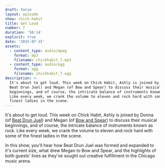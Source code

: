 ```yaml
---
draft: false
layout: episode
show: chick-habit
title: Get Loud
number: 7
duration: '56:14'
explicit: true
date: '2015-07-15'
assets:
  - content_type: audio/mpeg
    format: mp3
    filename: chickhabit_7.mp3
  - content_type: audio/ogg
    format: ogg
    filename: chickhabit_7.ogg
description: >-
  It's about to get loud. This week on Chick Habit, Ashly is joined by Donna (of
  Beat Drun Juel) and Megan (of Bow and Spear) to discuss their musical
  beginnings, and of course, the intricate balance of instruments known as rock.
  Like every week, we crank the volume to eleven and rock hard with some of the
  finest ladies in the scene.
---
```

It's about to get loud. This week on Chick Habit, Ashly is joined by Donna (of [Beat Drun Juel](http://beatdrunjuel.bandcamp.com)) and Megan (of [Bow and Spear](http://bowandspear.bandcamp.com)) to discuss their musical beginnings, and of course, the intricate balance of instruments known as rock. Like every week, we crank the volume to eleven and rock hard with some of the finest ladies in the scene.

In this show, you'll hear how Beat Drun Juel was formed and expanded to it's current size, what drew Megan to Bow and Spear, and the highlights of both guests' lives as they've sought out creative fulfillment in the Chicago music arena.